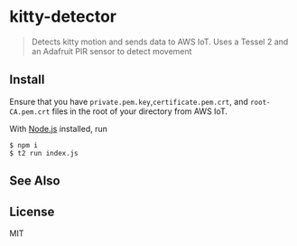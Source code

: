 # kitty-detector

> Detects kitty motion and sends data to AWS IoT. Uses a Tessel 2 and an Adafruit PIR sensor to detect movement

## Install

Ensure that you have `private.pem.key`,`certificate.pem.crt`, and `root-CA.pem.crt` files
in the root of your directory from AWS IoT.

With [Node.js](https://node.org/) installed, run

```
$ npm i
$ t2 run index.js
```

## See Also

## License

MIT
